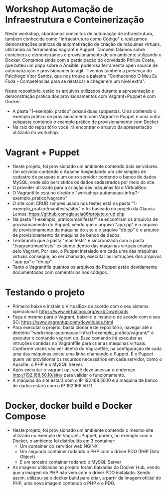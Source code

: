 # Workshop Automação de Infraestrutura e Conteinerização

Neste workshop, abordamos conceitos de automação de infraestrutura, também conhecida como "Infraestrutura como Código" e realizamos demonstrações práticas da automatização de criação de máquinas virtuais, utilizando as ferramentas Vagrant e Puppet. Também falamos sobre conteiners e demonstramos o provisionamento de um ambiente utilizando o Docker. 
Contamos ainda com a participação do convidado Philipe Costa, que bateu um papo sobre o Ansible, poderosa ferramenta open source de automatização e provisionamento ágil. 
Tivemos também a presença do Psicólogo Vitor Santos, que nos trouxe a palestra "Conhecendo O Meu Eu Foda - Competências para se destacar e chegar em um nível extra". 

Neste repositório, estão os arquivos utilizados durante a apresentação e demonstração prática dos provisionamentos com Vagrant+Puppet e com Docker.

- A pasta "1-exemplo_pratico" possui duas subpastas. Uma contendo o exemplo prático de provisionamento com Vagrant e Puppet e uma outra subpasta contendo o exemplo prático de provisionamento com Docker.
- Na raiz do repositório você irá encontrar o arquivo da apresentação utilizada no workshop.

# Vagrant + Puppet
- Neste projeto, foi provisionado um ambiente contendo dois servidores. Um servidor contendo o  Apache hospedando um site simples de cadastro de pessoas e um outro servidor contendo o banco de dados MySQL, onde são persistidos os dados cadastrados por meio do site.
- O provider utilizado para a criação das máquinas foi o VirtualBox.
- O Vagrantfile está no diretório "workshop-automacao-infra/1-exemplo_pratico/vagrant/"
- O site com CRUD simples usado nos testes está na pasta "1-exemplo_pratico/manifests/site/" e foi baseado no projeto da Glaucia Lemos: https://github.com/glaucia86/projeto.crud.php
- Na pasta "1-exemplo_pratico/manifests/" se encontram os arquivos de provisionamento do Puppet, sendo que o arquivo "app.pp" é o arquivo de provisionamento da máquina do site e o arquivo "db.pp" é o arquivo de provisionamento da máquina de banco de dados.
- Lembrando que a pasta "manifests" é sincronizada com a pasta "/vagrant/manifests" existente dentro das máquinas virtuais criadas pelo Vagrant. Por isso, o Puppet instalado em cada uma das máquinas virtuais consegue, ao ser chamado, executar as instruções dos arquivos "app.pp" e "db.pp".
- Tanto o Vagrantfile quantos os arquivos do Puppet estão devidamente documentados com comentários nos códigos.

# Testando o projeto
- Primeiro baixe e instale o VirtualBox de acordo com o seu sistema operacional: https://www.virtualbox.org/wiki/Downloads
- Faça o mesmo para o Vagrant, baixe-o e instale-o de acordo com o seu SO: https://www.vagrantup.com/downloads.html
- Para executar o projeto, basta clonar este repositório, navegar até o diretório "workshop-automacao-infra/1-exemplo_pratico/vagrant/" e executar o comando vagrant up. Esse comando irá executar as intruções contidas no Vagrantfile para criar as máquinas virtuais. Conforme vocês vão ver dentro do Vagrantfile, na configuração de cada uma das máquinas existe uma linha chamando o Puppet. É o Puppet quem vai provisionar os recursos necessários em cada servidor, como o Apache, o PHP e o MySQL Server.
- Após executar o vagrant up, você deve acessar o endereço http://192.168.50.10/site/ para validar o funcionamento.
- A máquina do site estará com o IP 192.168.50.10 e a máquina de banco de dados estará com o IP 192.168.50.11


# Docker, docker build e Docker Compose
- Neste projeto, foi provisionado um ambiente contendo o mesmo site utilizado no exemplo de Vagrant+Puppet, porém, no exemplo com o Docker, o ambiente foi distribuído em 3 container:
  - Um container do servidor web NGINX
  - Um segundo container rodando o PHP com o driver PDO (PHP Data Object)
  - E um terceiro container rodando o MySQL Server
- As imagens utilizadas no projeto foram baixadas do Docker Hub, sendo que a imagem do PHP não vem com o driver PDO instalado. Sendo assim, utilizou-se o docker build para criar, a partir da imagem oficial do PHP, uma nova imagem contendo o PHP e o PDO.


